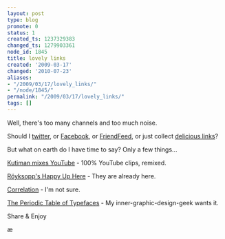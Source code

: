 ```yaml
---
layout: post
type: blog
promote: 0
status: 1
created_ts: 1237329383
changed_ts: 1279903361
node_id: 1845
title: lovely links
created: '2009-03-17'
changed: '2010-07-23'
aliases:
- "/2009/03/17/lovely_links/"
- "/node/1845/"
permalink: "/2009/03/17/lovely_links/"
tags: []
---
```

Well, there's too many channels and too much noise.  

Should I [twitter](http://twitter.com/beardedstoat), or [Facebook](http://www.facebook.com/), or [FriendFeed](http://friendfeed.com/anj), or just collect [delicious links](http://delicious.com/beardedstoat)?  

But what on earth do I have time to say? Only a few things...

[Kutiman mixes YouTube](http://thru-you.com/#/videos/) - 100% YouTube clips, remixed.

[Röyksopp's Happy Up Here](http://www.offworld.com/2009/02/earth-invaders-royksopps-happy.html) - They are already here.

[Correlation](http://xkcd.com/552/) - I'm not sure.

[The Periodic Table of Typefaces](http://i.gizmodo.com/5169466/the-periodic-table-of-typefaces) - My inner-graphic-design-geek wants it.

Share & Enjoy

æ
